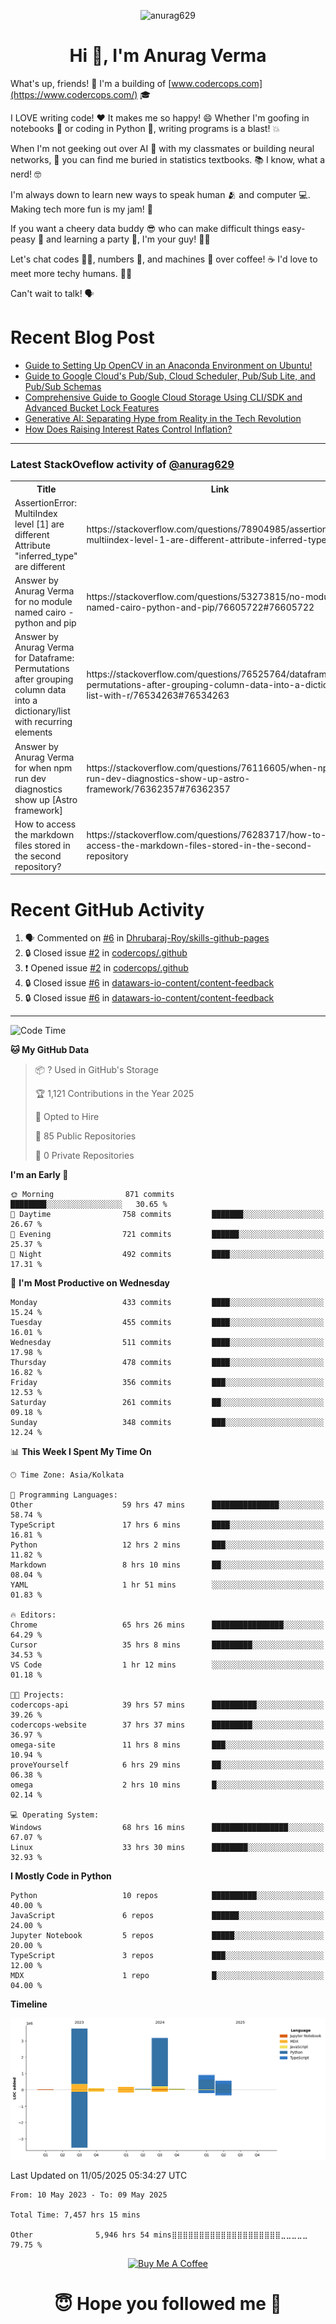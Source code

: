 

<p align="center"> <img src="https://komarev.com/ghpvc/?username=anurag629&label=Profile%20views&color=0e75b6&style=flat" alt="anurag629" /> </p>

<h1 align="center">Hi 👋, I'm Anurag Verma</h1>

What's up, friends! 👋 I'm a building of [www.codercops.com](https://www.codercops.com/) 🎓

I LOVE writing code! ❤️ It makes me so happy! 😄 Whether I'm goofing in notebooks 📓 or coding in Python 🐍, writing programs is a blast! 💥

When I'm not geeking out over AI 🤖 with my classmates or building neural networks, 🧠 you can find me buried in statistics textbooks. 📚 I know, what a nerd! 🤓

I'm always down to learn new ways to speak human 🫂 and computer 💻. Making tech more fun is my jam! 🍇

If you want a cheery data buddy 😎 who can make difficult things easy-peasy 🥝 and learning a party 🎉, I'm your guy! 🙋‍♂️

Let's chat codes 👨‍💻, numbers 🧮, and machines 🤖 over coffee! ☕ I'd love to meet more techy humans. 💁‍♂️

Can't wait to talk! 🗣️

# Recent Blog Post

<!-- BLOG-POST-LIST:START -->
- [Guide to Setting Up OpenCV in an Anaconda Environment on Ubuntu!](https://codercops.tech/blog/computer-vision-bootcamp/Guide-to-Setting-Up-OpenCV-in-an-Anaconda-Environment-on-Ubuntu!)
- [Guide to Google Cloud&#39;s Pub/Sub, Cloud Scheduler, Pub/Sub Lite, and Pub/Sub Schemas](https://codercops.tech/blog/google-cloud/Google-Clouds-Pub-Sub-Cloud-Scheduler-Pub-Sub-Lite-and-Pub-Sub-Schemas)
- [Comprehensive Guide to Google Cloud Storage Using CLI/SDK and Advanced Bucket Lock Features](https://codercops.tech/blog/google-cloud/Google-Cloud-Storage-Using-CLI-SDK-and-Advanced-Bucket-Lock-Features)
- [Generative AI: Separating Hype from Reality in the Tech Revolution](https://codercops.tech/blog/tech-latest-updates/generative-ai-seperating-hype-from-reality-in-the-tech-revolution)
- [How Does Raising Interest Rates Control Inflation?](https://codercops.tech/blog/startup-unicorn/how-does-raising-interest-rates-control-inflation)
<!-- BLOG-POST-LIST:END -->

---

### Latest StackOveflow activity of [@anurag629](https://github.com/anurag629)
<table>
  <tr><th>Title</th><th>Link</th></tr>
  <!-- STACKOVERFLOW:START --><tr><td>AssertionError: MultiIndex level [1] are different Attribute &quot;inferred_type&quot; are different</td><td>https://stackoverflow.com/questions/78904985/assertionerror-multiindex-level-1-are-different-attribute-inferred-type-are</td></tr><tr><td>Answer by Anurag Verma for no module named cairo - python and pip</td><td>https://stackoverflow.com/questions/53273815/no-module-named-cairo-python-and-pip/76605722#76605722</td></tr><tr><td>Answer by Anurag Verma for Dataframe: Permutations after grouping column data into a dictionary/list with recurring elements</td><td>https://stackoverflow.com/questions/76525764/dataframe-permutations-after-grouping-column-data-into-a-dictionary-list-with-r/76534263#76534263</td></tr><tr><td>Answer by Anurag Verma for when npm run dev diagnostics show up [Astro framework]</td><td>https://stackoverflow.com/questions/76116605/when-npm-run-dev-diagnostics-show-up-astro-framework/76362357#76362357</td></tr><tr><td>How to access the markdown files stored in the second repository?</td><td>https://stackoverflow.com/questions/76283717/how-to-access-the-markdown-files-stored-in-the-second-repository</td></tr><!-- STACKOVERFLOW:END -->
</table>

# Recent GitHub Activity
<!--START_SECTION:activity-->
1. 🗣 Commented on [#6](https://github.com/Dhrubaraj-Roy/skills-github-pages/issues/6#issuecomment-2816675607) in [Dhrubaraj-Roy/skills-github-pages](https://github.com/Dhrubaraj-Roy/skills-github-pages)
2. 🔒 Closed issue [#2](https://github.com/codercops/.github/issues/2) in [codercops/.github](https://github.com/codercops/.github)
3. ❗ Opened issue [#2](https://github.com/codercops/.github/issues/2) in [codercops/.github](https://github.com/codercops/.github)
4. 🔒 Closed issue [#6](https://github.com/datawars-io-content/content-feedback/issues/6) in [datawars-io-content/content-feedback](https://github.com/datawars-io-content/content-feedback)
5. 🔒 Closed issue [#6](https://github.com/datawars-io-content/content-feedback/issues/6) in [datawars-io-content/content-feedback](https://github.com/datawars-io-content/content-feedback)
<!--END_SECTION:activity-->

---

<!--START_SECTION:waka-->
![Code Time](http://img.shields.io/badge/Code%20Time-7%2C457%20hrs%2015%20mins-blue)

**🐱 My GitHub Data** 

> 📦 ? Used in GitHub's Storage 
 > 
> 🏆 1,121 Contributions in the Year 2025
 > 
> 💼 Opted to Hire
 > 
> 📜 85 Public Repositories 
 > 
> 🔑 0 Private Repositories 
 > 
**I'm an Early 🐤** 

```text
🌞 Morning                871 commits         ████████░░░░░░░░░░░░░░░░░   30.65 % 
🌆 Daytime                758 commits         ███████░░░░░░░░░░░░░░░░░░   26.67 % 
🌃 Evening                721 commits         ██████░░░░░░░░░░░░░░░░░░░   25.37 % 
🌙 Night                  492 commits         ████░░░░░░░░░░░░░░░░░░░░░   17.31 % 
```
📅 **I'm Most Productive on Wednesday** 

```text
Monday                   433 commits         ████░░░░░░░░░░░░░░░░░░░░░   15.24 % 
Tuesday                  455 commits         ████░░░░░░░░░░░░░░░░░░░░░   16.01 % 
Wednesday                511 commits         ████░░░░░░░░░░░░░░░░░░░░░   17.98 % 
Thursday                 478 commits         ████░░░░░░░░░░░░░░░░░░░░░   16.82 % 
Friday                   356 commits         ███░░░░░░░░░░░░░░░░░░░░░░   12.53 % 
Saturday                 261 commits         ██░░░░░░░░░░░░░░░░░░░░░░░   09.18 % 
Sunday                   348 commits         ███░░░░░░░░░░░░░░░░░░░░░░   12.24 % 
```


📊 **This Week I Spent My Time On** 

```text
🕑︎ Time Zone: Asia/Kolkata

💬 Programming Languages: 
Other                    59 hrs 47 mins      ███████████████░░░░░░░░░░   58.74 % 
TypeScript               17 hrs 6 mins       ████░░░░░░░░░░░░░░░░░░░░░   16.81 % 
Python                   12 hrs 2 mins       ███░░░░░░░░░░░░░░░░░░░░░░   11.82 % 
Markdown                 8 hrs 10 mins       ██░░░░░░░░░░░░░░░░░░░░░░░   08.04 % 
YAML                     1 hr 51 mins        ░░░░░░░░░░░░░░░░░░░░░░░░░   01.83 % 

🔥 Editors: 
Chrome                   65 hrs 26 mins      ████████████████░░░░░░░░░   64.29 % 
Cursor                   35 hrs 8 mins       █████████░░░░░░░░░░░░░░░░   34.53 % 
VS Code                  1 hr 12 mins        ░░░░░░░░░░░░░░░░░░░░░░░░░   01.18 % 

🐱‍💻 Projects: 
codercops-api            39 hrs 57 mins      ██████████░░░░░░░░░░░░░░░   39.26 % 
codercops-website        37 hrs 37 mins      █████████░░░░░░░░░░░░░░░░   36.97 % 
omega-site               11 hrs 8 mins       ███░░░░░░░░░░░░░░░░░░░░░░   10.94 % 
proveYourself            6 hrs 29 mins       ██░░░░░░░░░░░░░░░░░░░░░░░   06.38 % 
omega                    2 hrs 10 mins       █░░░░░░░░░░░░░░░░░░░░░░░░   02.14 % 

💻 Operating System: 
Windows                  68 hrs 16 mins      █████████████████░░░░░░░░   67.07 % 
Linux                    33 hrs 30 mins      ████████░░░░░░░░░░░░░░░░░   32.93 % 
```

**I Mostly Code in Python** 

```text
Python                   10 repos            ██████████░░░░░░░░░░░░░░░   40.00 % 
JavaScript               6 repos             ██████░░░░░░░░░░░░░░░░░░░   24.00 % 
Jupyter Notebook         5 repos             █████░░░░░░░░░░░░░░░░░░░░   20.00 % 
TypeScript               3 repos             ███░░░░░░░░░░░░░░░░░░░░░░   12.00 % 
MDX                      1 repo              █░░░░░░░░░░░░░░░░░░░░░░░░   04.00 % 
```



**Timeline**

![Lines of Code chart](https://raw.githubusercontent.com/anurag629/anurag629/main/assets/bar_graph.png)


 Last Updated on 11/05/2025 05:34:27 UTC
<!--END_SECTION:waka-->

<!--START_SECTION:waka-simple-->

```text
From: 10 May 2023 - To: 09 May 2025

Total Time: 7,457 hrs 15 mins

Other              5,946 hrs 54 mins⣿⣿⣿⣿⣿⣿⣿⣿⣿⣿⣿⣿⣿⣿⣿⣿⣿⣿⣿⣿⣀⣀⣀⣀⣀   79.75 %
```

<!--END_SECTION:waka-simple-->

<p align="center"> 
<a href="https://www.buymeacoffee.com/anurag629" target="_blank"><img src="https://cdn.buymeacoffee.com/buttons/default-orange.png" alt="Buy Me A Coffee" height="60" width="250"></a>
</p>


<h1 align="center"> 😇 Hope you followed me 🥰  </h1>
